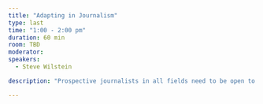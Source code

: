 ```yaml
---
title: "Adapting in Journalism"
type: last
time: "1:00 - 2:00 pm"
duration: 60 min
room: TBD
moderator:
speakers:
  - Steve Wilstein

description: "Prospective journalists in all fields need to be open to changes in their careers, in technology and in the industry. Steve will be sharing his experiences with the ever-changing field and how his ability to navigate ambiguity and constant change helped him achieve success in his career. "

---
```

